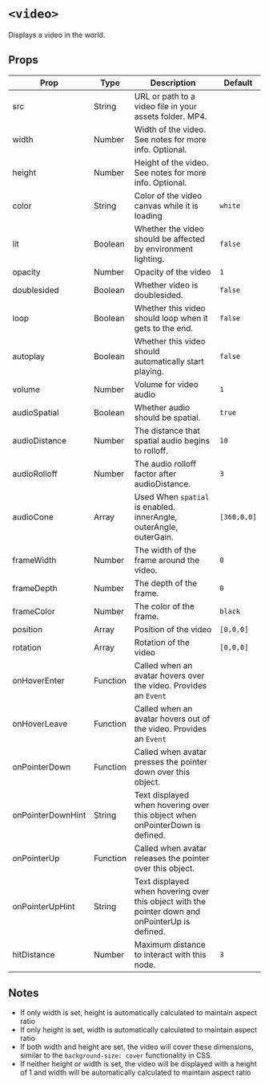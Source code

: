 # `<video>`

Displays a video in the world.

## Props

| Prop              | Type     | Description                                                                                     | Default     |
| ----------------- | -------- | ----------------------------------------------------------------------------------------------- | ----------- |
| src               | String   | URL or path to a video file in your assets folder. MP4.                                         |
| width             | Number   | Width of the video. See notes for more info. Optional.                                          |
| height            | Number   | Height of the video. See notes for more info. Optional.                                         |
| color             | String   | Color of the video canvas while it is loading                                                   | `white`     |
| lit               | Boolean  | Whether the video should be affected by environment lighting.                                   | `false`     |
| opacity           | Number   | Opacity of the video                                                                            | `1`         |
| doublesided       | Boolean  | Whether video is doublesided.                                                                   | `false`     |
| loop              | Boolean  | Whether this video should loop when it gets to the end.                                         | `false`     |
| autoplay          | Boolean  | Whether this video should automatically start playing.                                          | `false`     |
| volume            | Number   | Volume for video audio                                                                          | `1`         |
| audioSpatial      | Boolean  | Whether audio should be spatial.                                                                | `true`      |
| audioDistance     | Number   | The distance that spatial audio begins to rolloff.                                              | `10`        |
| audioRolloff      | Number   | The audio rolloff factor after audioDistance.                                                   | `3`         |
| audioCone         | Array    | Used When `spatial` is enabled. innerAngle, outerAngle, outerGain.                              | `[360,0,0]` |
| frameWidth        | Number   | The width of the frame around the video.                                                        | `0`         |
| frameDepth        | Number   | The depth of the frame.                                                                         | `0`         |
| frameColor        | Number   | The color of the frame.                                                                         | `black`     |
| position          | Array    | Position of the video                                                                           | `[0,0,0]`   |
| rotation          | Array    | Rotation of the video                                                                           | `[0,0,0]`   |
| onHoverEnter      | Function | Called when an avatar hovers over the video. Provides an `Event`                                |             |
| onHoverLeave      | Function | Called when an avatar hovers out of the video. Provides an `Event`                              |             |
| onPointerDown     | Function | Called when avatar presses the pointer down over this object.                                   |             |
| onPointerDownHint | String   | Text displayed when hovering over this object when onPointerDown is defined.                    |             |
| onPointerUp       | Function | Called when avatar releases the pointer over this object.                                       |             |
| onPointerUpHint   | String   | Text displayed when hovering over this object with the pointer down and onPointerUp is defined. |             |
| hitDistance       | Number   | Maximum distance to interact with this node.                                                    | `3`         |

## Notes

- If only width is set, height is automatically calculated to maintain aspect ratio
- If only height is set, width is automatically calculated to maintain aspect ratio
- If both width and height are set, the video will cover these dimensions, similar to the `background-size: cover` functionality in CSS.
- If neither height or width is set, the video will be displayed with a height of 1 and width will be automatically calculated to maintain aspect ratio
